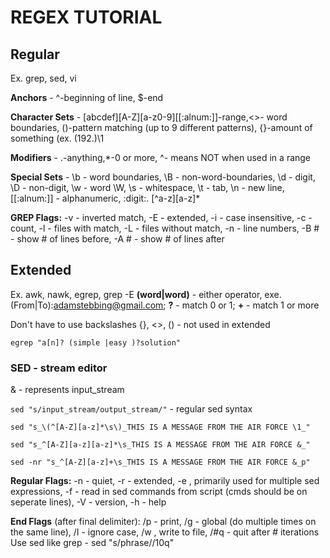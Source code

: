 # REGEX TUTORIAL

## Regular
Ex. grep, sed, vi

**Anchors** - ^-beginning of line, $-end

**Character Sets** - [abcdef][A-Z][a-z0-9][[:alnum:]]-range,\<\>- word boundaries, \(\)-pattern matching (up to 9 different patterns), \{\}-amount of something (ex. \(192.\)\1

**Modifiers** - .-anything,*-0 or more, ^- means NOT when used in a range

**Special Sets** - \b - word boundaries, \B - non-word-boundaries, \d - digit, \D - non-digit, \w - word \W, \s - whitespace, \t - tab, \n - new line, [[:alnum:]] - alphanumeric, :digit:. 
[^a-z][a-z]*

**GREP Flags:** -v - inverted match, -E - extended, -i - case insensitive, -c - count, -l - files with match, -L - files without match, -n - line numbers, -B # - show # of lines before, -A # - show # of lines after

## Extended
Ex. awk, nawk, egrep, grep -E
**(word|word)** - either operator, exe. (From|To):adamstebbing@gmail.com; **?** - match 0 or 1; **+** - match 1 or more

Don't have to use backslashes
{}, <>, () - not used in extended

`egrep "a[n]? (simple |easy )?solution"`

### SED - stream editor
& - represents input_stream

`sed "s/input_stream/output_stream/"` - regular sed syntax

`sed "s_\(^[A-Z][a-z]*\s\)_THIS IS A MESSAGE FROM THE AIR FORCE \1_"`

`sed "s_^[A-Z][a-z][a-z]*\s_THIS IS A MESSAGE FROM THE AIR FORCE &_"`

`sed -nr "s_^[A-Z][a-z]+\s_THIS IS A MESSAGE FROM THE AIR FORCE &_p"`

**Regular Flags:** -n - quiet, -r - extended, -e <sed expression>, primarily used for multiple sed expressions, -f - read in sed commands from script (cmds should be on seperate lines), -V - version, -h - help
  
**End Flags** (after final delimiter): /p - print, /g - global (do multiple times on the same line), /I - ignore case, /w <filename>, write to file, /#q - quit after # iterations
Use sed like grep - sed "s/phrase//10q"
